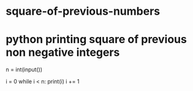 # square-of-previous-numbers
# python printing square of previous non negative integers

n = int(input())

i = 0
while i < n:
    print(i)
    i += 1
